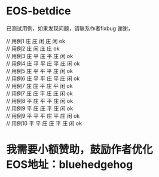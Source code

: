 # EOS-betdice

已测试用例，如果发现问题，请联系作者fixbug 谢谢，

// 用例1 庄 庄 闲 庄 闲            ok <br> 
// 用例2 庄 闲 庄 庄              ok<br> 
// 用例3 庄 平 庄 平 庄 闲         ok<br> 
// 用例4 庄 平 平 庄 平 庄 闲      ok<br> 
// 用例5 庄 平 平 平 庄 闲        ok<br> 
// 用例6 庄 平 平 庄 平 庄 闲     ok<br> 
// 用例7 庄 庄 平 庄 平 闲        ok<br> 
// 用例7 庄 庄 平 庄 庄 闲        ok<br> 
// 用例8 平 庄 平 平 庄 闲        ok<br> 
// 用例9 平 庄 庄 平 庄 闲        ok<br> 
// 用例9 平 平 平 庄 平 庄 闲     ok<br> 
// 用例10 平 平 庄 庄 平 庄 闲    ok<br> 

# 我需要小额赞助，鼓励作者优化 <br>EOS地址：bluehedgehog
